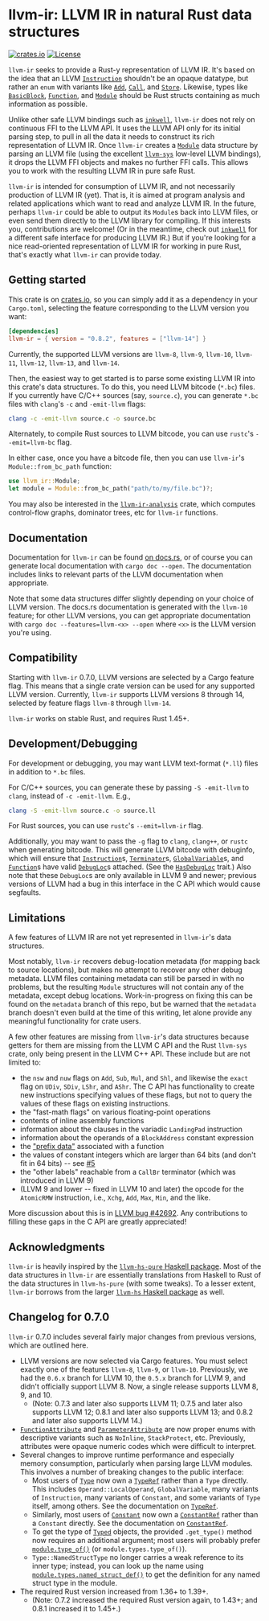 # llvm-ir: LLVM IR in natural Rust data structures

[![crates.io](http://img.shields.io/crates/v/llvm-ir.svg)](https://crates.io/crates/llvm-ir)
[![License](https://img.shields.io/badge/license-MIT-blue.svg)](https://raw.githubusercontent.com/cdisselkoen/llvm-ir/main/LICENSE)

`llvm-ir` seeks to provide a Rust-y representation of LLVM IR.
It's based on the idea that an LLVM [`Instruction`] shouldn't be an opaque
datatype, but rather an `enum` with variants like [`Add`], [`Call`], and
[`Store`].
Likewise, types like [`BasicBlock`], [`Function`], and [`Module`] should be
Rust structs containing as much information as possible.

Unlike other safe LLVM bindings such as [`inkwell`], `llvm-ir` does not rely
on continuous FFI to the LLVM API.
It uses the LLVM API only for its initial parsing step, to pull in all the
data it needs to construct its rich representation of LLVM IR.
Once `llvm-ir` creates a [`Module`] data structure by parsing an LLVM file
(using the excellent [`llvm-sys`] low-level LLVM bindings), it drops the LLVM
FFI objects and makes no further FFI calls.
This allows you to work with the resulting LLVM IR in pure safe Rust.

`llvm-ir` is intended for consumption of LLVM IR, and not necessarily
production of LLVM IR (yet).
That is, it is aimed at program analysis and related applications which want
to read and analyze LLVM IR.
In the future, perhaps `llvm-ir` could be able to output its `Module`s back
into LLVM files, or even send them directly to the LLVM library for compiling.
If this interests you, contributions are welcome!
(Or in the meantime, check out [`inkwell`] for a different safe interface for
producing LLVM IR.)
But if you're looking for a nice read-oriented representation of LLVM IR for
working in pure Rust, that's exactly what `llvm-ir` can provide today.

## Getting started
This crate is on [crates.io](https://crates.io/crates/llvm-ir), so you can simply
add it as a dependency in your `Cargo.toml`, selecting the feature corresponding
to the LLVM version you want:
```toml
[dependencies]
llvm-ir = { version = "0.8.2", features = ["llvm-14"] }
```

Currently, the supported LLVM versions are `llvm-8`, `llvm-9`, `llvm-10`,
`llvm-11`, `llvm-12`, `llvm-13`, and `llvm-14`.

Then, the easiest way to get started is to parse some existing LLVM IR into
this crate's data structures.
To do this, you need LLVM bitcode (`*.bc`) files.
If you currently have C/C++ sources (say, `source.c`), you can generate
`*.bc` files with `clang`'s `-c` and `-emit-llvm` flags:
```bash
clang -c -emit-llvm source.c -o source.bc
```

Alternately, to compile Rust sources to LLVM bitcode, you can use `rustc`'s
`--emit=llvm-bc` flag.

In either case, once you have a bitcode file, then you can use `llvm-ir`'s
`Module::from_bc_path` function:
```rust
use llvm_ir::Module;
let module = Module::from_bc_path("path/to/my/file.bc")?;
```

You may also be interested in the [`llvm-ir-analysis`] crate, which computes
control-flow graphs, dominator trees, etc for `llvm-ir` functions.

[`llvm-ir-analysis`]: https://crates.io/crates/llvm-ir-analysis

## Documentation
Documentation for `llvm-ir` can be found [on docs.rs](https://docs.rs/llvm-ir),
or of course you can generate local documentation with `cargo doc --open`.
The documentation includes links to relevant parts of the LLVM documentation
when appropriate.

Note that some data structures differ slightly depending on your choice of
LLVM version. The docs.rs documentation is generated with the `llvm-10`
feature; for other LLVM versions, you can get appropriate documentation with
`cargo doc --features=llvm-<x> --open` where `<x>` is the LLVM version you're
using.

## Compatibility
Starting with `llvm-ir` 0.7.0, LLVM versions are selected by a Cargo feature
flag. This means that a single crate version can be used for any supported LLVM
version. Currently, `llvm-ir` supports LLVM versions 8 through 14, selected by
feature flags `llvm-8` through `llvm-14`.

`llvm-ir` works on stable Rust, and requires Rust 1.45+.

## Development/Debugging
For development or debugging, you may want LLVM text-format (`*.ll`) files in
addition to `*.bc` files.

For C/C++ sources, you can generate these by passing `-S -emit-llvm` to
`clang`, instead of `-c -emit-llvm`.
E.g.,
```bash
clang -S -emit-llvm source.c -o source.ll
```

For Rust sources, you can use `rustc`'s `--emit=llvm-ir` flag.

Additionally, you may want to pass the `-g` flag to `clang`, `clang++`, or
`rustc` when generating bitcode.
This will generate LLVM bitcode with debuginfo, which will ensure that
[`Instruction`]s, [`Terminator`]s, [`GlobalVariable`]s, and [`Function`]s
have valid [`DebugLoc`]s attached. (See the [`HasDebugLoc`] trait.)
Also note that these `DebugLoc`s are only available in LLVM 9 and newer;
previous versions of LLVM had a bug in this interface in the C API which
would cause segfaults.

## Limitations
A few features of LLVM IR are not yet represented in `llvm-ir`'s data
structures.

Most notably, `llvm-ir` recovers debug-location metadata (for mapping back to
source locations), but makes no attempt to recover any other debug metadata.
LLVM files containing metadata can still be parsed in with no problems, but
the resulting `Module` structures will not contain any of the metadata,
except debug locations.
Work-in-progress on fixing this can be found on the `metadata` branch of this
repo, but be warned that the `metadata` branch doesn't even build at the time
of this writing, let alone provide any meaningful functionality for crate
users.

A few other features are missing from `llvm-ir`'s data structures because
getters for them are missing from the LLVM C API and the Rust `llvm-sys`
crate, only being present in the LLVM C++ API.
These include but are not limited to:

- the `nsw` and `nuw` flags on `Add`, `Sub`, `Mul`, and `Shl`, and likewise
the `exact` flag on `UDiv`, `SDiv`, `LShr`, and `AShr`. The C API has
functionality to create new instructions specifying values of these flags,
but not to query the values of these flags on existing instructions.
- the "fast-math flags" on various floating-point operations
- contents of inline assembly functions
- information about the clauses in the variadic `LandingPad` instruction
- information about the operands of a `BlockAddress` constant expression
- the ["prefix data"](https://releases.llvm.org/14.0.0/docs/LangRef.html#prefix-data)
associated with a function
- the values of constant integers which are larger than 64 bits (and don't
fit in 64 bits) -- see [#5](https://github.com/cdisselkoen/llvm-ir/issues/5)
- the "other labels" reachable from a `CallBr` terminator (which was
introduced in LLVM 9)
- (LLVM 9 and lower -- fixed in LLVM 10 and later) the opcode for the
`AtomicRMW` instruction, i.e., `Xchg`, `Add`, `Max`, `Min`, and the like.

More discussion about this is in
[LLVM bug #42692](https://bugs.llvm.org/show_bug.cgi?id=42692).
Any contributions to filling these gaps in the C API are greatly appreciated!

## Acknowledgments
`llvm-ir` is heavily inspired by the [`llvm-hs-pure` Haskell package].
Most of the data structures in `llvm-ir` are essentially translations from
Haskell to Rust of the data structures in `llvm-hs-pure` (with some tweaks).
To a lesser extent, `llvm-ir` borrows from the larger [`llvm-hs` Haskell
package] as well.

## Changelog for 0.7.0

`llvm-ir` 0.7.0 includes several fairly major changes from previous
versions, which are outlined here.

- LLVM versions are now selected via Cargo features. You must select exactly
one of the features `llvm-8`, `llvm-9`, or `llvm-10`. Previously, we had the
`0.6.x` branch for LLVM 10, the `0.5.x` branch for LLVM 9, and didn't
officially support LLVM 8. Now, a single release supports LLVM 8, 9, and 10.
  - (Note: 0.7.3 and later also supports LLVM 11; 0.7.5 and later also supports
  LLVM 12; 0.8.1 and later also supports LLVM 13; and 0.8.2 and later also
  supports LLVM 14.)
- [`FunctionAttribute`] and [`ParameterAttribute`] are now proper enums with
descriptive variants such as `NoInline`, `StackProtect`, etc. Previously,
attributes were opaque numeric codes which were difficult to interpret.
- Several changes to improve runtime performance and especially memory
consumption, particularly when parsing large LLVM modules. This involves a
number of breaking changes to the public interface:
  - Most users of [`Type`] now own a [`TypeRef`] rather than a `Type` directly.
  This includes `Operand::LocalOperand`, `GlobalVariable`, many variants of
  `Instruction`, many variants of `Constant`, and some variants of `Type`
  itself, among others. See the documentation on [`TypeRef`].
  - Similarly, most users of [`Constant`] now own a [`ConstantRef`] rather
  than a `Constant` directly. See the documentation on [`ConstantRef`].
  - To get the type of [`Typed`] objects, the provided `.get_type()` method
  now requires an additional argument; most users will probably prefer
  [`module.type_of()`] (or `module.types.type_of()`).
  - `Type::NamedStructType` no longer carries a weak reference to its inner
  type; instead, you can look up the name using
  [`module.types.named_struct_def()`] to get the definition for any named
  struct type in the module.
- The required Rust version increased from 1.36+ to 1.39+.
  - (Note: 0.7.2 increased the required Rust version again, to 1.43+;
    and 0.8.1 increased it to 1.45+.)

[`llvm-sys`]: https://crates.io/crates/llvm-sys
[`inkwell`]: https://github.com/TheDan64/inkwell
[`llvm-hs-pure` Haskell package]: http://hackage.haskell.org/package/llvm-hs-pure
[`llvm-hs` Haskell package]: http://hackage.haskell.org/package/llvm-hs
[`Instruction`]: https://docs.rs/llvm-ir/latest/llvm_ir/instruction/enum.Instruction.html
[`Add`]: https://docs.rs/llvm-ir/latest/llvm_ir/instruction/struct.Add.html
[`Call`]: https://docs.rs/llvm-ir/latest/llvm_ir/instruction/struct.Call.html
[`Store`]: https://docs.rs/llvm-ir/latest/llvm_ir/instruction/struct.Store.html
[`BasicBlock`]: https://docs.rs/llvm-ir/latest/llvm_ir/basicblock/struct.BasicBlock.html
[`Function`]: https://docs.rs/llvm-ir/latest/llvm_ir/function/struct.Function.html
[`Module`]: https://docs.rs/llvm-ir/latest/llvm_ir/module/struct.Module.html
[`Terminator`]: https://docs.rs/llvm-ir/latest/llvm_ir/terminator/enum.Terminator.html
[`GlobalVariable`]: https://docs.rs/llvm-ir/latest/llvm_ir/module/struct.GlobalVariable.html
[`DebugLoc`]: https://docs.rs/llvm-ir/latest/llvm_ir/debugloc/struct.DebugLoc.html
[`HasDebugLoc`]: https://docs.rs/llvm-ir/latest/llvm_ir/debugloc/trait.HasDebugLoc.html
[`FunctionAttribute`]: https://docs.rs/llvm-ir/latest/llvm_ir/function/enum.FunctionAttribute.html
[`ParameterAttribute`]: https://docs.rs/llvm-ir/latest/llvm_ir/function/enum.ParameterAttribute.html
[`Type`]: https://docs.rs/llvm-ir/latest/llvm_ir/types/enum.Type.html
[`TypeRef`]: https://docs.rs/llvm-ir/latest/llvm_ir/types/struct.TypeRef.html
[`Typed`]: https://docs.rs/llvm-ir/latest/llvm_ir/types/struct.TypeRef.html
[`Constant`]: https://docs.rs/llvm-ir/latest/llvm_ir/constant/enum.Constant.html
[`ConstantRef`]: https://docs.rs/llvm-ir/latest/llvm_ir/constant/struct.ConstantRef.html
[`module.type_of()`]: https://docs.rs/llvm-ir/latest/llvm_ir/module/struct.Module.html#method.type_of
[`module.types.named_struct_def()`]: https://docs.rs/llvm-ir/latest/llvm_ir/types/struct.Types.html#method.named_struct_def
